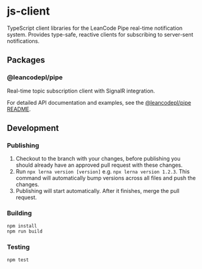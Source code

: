 # js-client

TypeScript client libraries for the LeanCode Pipe real-time notification system. Provides type-safe, reactive clients for subscribing to server-sent notifications.

## Packages

### @leancodepl/pipe
Real-time topic subscription client with SignalR integration.

For detailed API documentation and examples, see the [@leancodepl/pipe README](./packages/pipe/README.md).

## Development

### Publishing

1. Checkout to the branch with your changes, before publishing you should already have an approved pull request with these changes.
2. Run `npx lerna version [version]` e.g. `npx lerna version 1.2.3`. This command will automatically bump versions across all files and push the changes.
3. Publishing will start automatically. After it finishes, merge the pull request.

### Building

```bash
npm install
npm run build
```

### Testing

```bash
npm test
```
